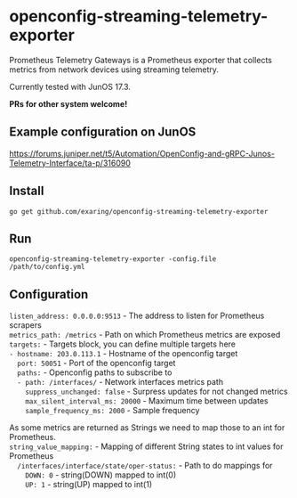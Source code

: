 # openconfig-streaming-telemetry-exporter

Prometheus Telemetry Gateways is a Prometheus exporter that collects metrics from network devices using streaming telemetry.

Currently tested with JunOS 17.3. 

**PRs for other system welcome!**

## Example configuration on JunOS
https://forums.juniper.net/t5/Automation/OpenConfig-and-gRPC-Junos-Telemetry-Interface/ta-p/316090

## Install
```go get github.com/exaring/openconfig-streaming-telemetry-exporter```

## Run
```openconfig-streaming-telemetry-exporter -config.file /path/to/config.yml```

## Configuration
`listen_address: 0.0.0.0:9513` - The address to listen for Prometheus scrapers  
`metrics_path: /metrics` - Path on which Prometheus metrics are exposed  
`targets:` - Targets block, you can define multiple targets here  
`- hostname: 203.0.113.1` - Hostname of the openconfig target  
`  port: 50051` - Port of the openconfig target  
`  paths:` - Openconfig paths to subscribe to  
`  - path: /interfaces/` - Network interfaces metrics path  
`    suppress_unchanged: false` - Surpress updates for not changed metrics  
`    max_silent_interval_ms: 20000` - Maximum time between updates  
`    sample_frequency_ms: 2000` - Sample frequency  

As some metrics are returned as Strings we need to map those to an int for Prometheus.  
`string_value_mapping:` - Mapping of different String states to int values for Prometheus  
`  /interfaces/interface/state/oper-status:` - Path to do mappings for  
`    DOWN: 0` - string(DOWN) mapped to int(0)  
`    UP: 1` - string(UP) mapped to int(1)  
